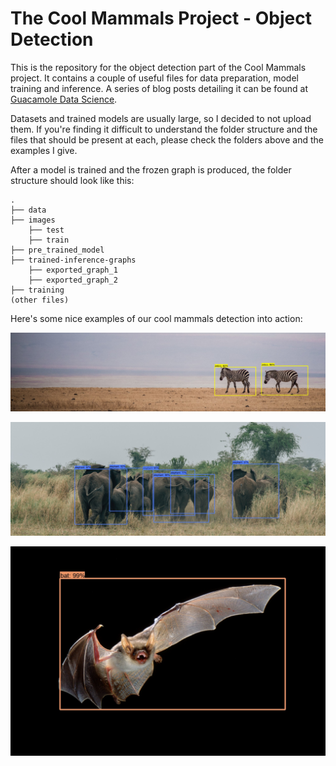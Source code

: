 # The Cool Mammals Project - Object Detection
This is the repository for the object detection part of the Cool Mammals project. It contains a couple of useful files for data preparation, model training and inference.
A series of blog posts detailing it can be found at [Guacamole Data Science](https://luiztauffer.github.io/guacamole-data-science/posts/2019-03-17-cool-mammals-project/).

Datasets and trained models are usually large, so I decided to not upload them. If you're finding it difficult to understand the folder structure and the files that should be present at each, please check the folders above and the examples I give. 

After a model is trained and the frozen graph is produced, the folder structure should look like this:

```
.
├── data
├── images
    ├── test
    ├── train
├── pre_trained_model
├── trained-inference-graphs
    ├── exported_graph_1
    ├── exported_graph_2
├── training
(other files)
```

Here's some nice examples of our cool mammals detection into action:

![ex1](example_result_1.jpg)

![ex2](example_result_2.jpg)

![ex3](example_result_3.jpg)

